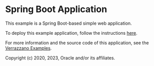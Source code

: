 # Spring Boot Application

This example is a Spring Boot-based simple web application.

To deploy this example application, follow the instructions [here](https://verrazzano.io/latest/docs/examples/microservices/spring-boot/).

For more information and the source code of this application, see the [Verrazzano Examples](https://github.com/verrazzano/examples).

Copyright (c) 2020, 2023, Oracle and/or its affiliates.
